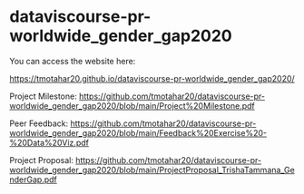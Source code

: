 # dataviscourse-pr-worldwide_gender_gap2020

You can access the website here:

https://tmotahar20.github.io/dataviscourse-pr-worldwide_gender_gap2020/

Project Milestone:
https://github.com/tmotahar20/dataviscourse-pr-worldwide_gender_gap2020/blob/main/Project%20Milestone.pdf

Peer Feedback:
https://github.com/tmotahar20/dataviscourse-pr-worldwide_gender_gap2020/blob/main/Feedback%20Exercise%20-%20Data%20Viz.pdf

Project Proposal:
https://github.com/tmotahar20/dataviscourse-pr-worldwide_gender_gap2020/blob/main/ProjectProposal_TrishaTammana_GenderGap.pdf
